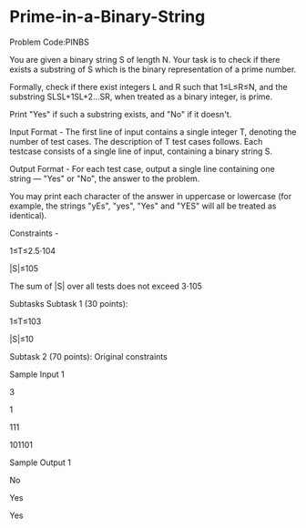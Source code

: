 # Prime-in-a-Binary-String

Problem Code:PINBS

You are given a binary string S of length N. Your task is to check if there exists a substring of S which is the binary representation of a prime number.

Formally, check if there exist integers L and R such that 1≤L≤R≤N, and the substring SLSL+1SL+2…SR, when treated as a binary integer, is prime.

Print "Yes" if such a substring exists, and "No" if it doesn't.

Input Format -
The first line of input contains a single integer T, denoting the number of test cases. The description of T test cases follows.
Each testcase consists of a single line of input, containing a binary string S.

Output Format -
For each test case, output a single line containing one string — "Yes" or "No", the answer to the problem.

You may print each character of the answer in uppercase or lowercase (for example, the strings "yEs", "yes", "Yes" and "YES" will all be treated as identical).

Constraints -

1≤T≤2.5⋅104

|S|≤105

The sum of |S| over all tests does not exceed 3⋅105

Subtasks
Subtask 1 (30 points):

1≤T≤103

|S|≤10

Subtask 2 (70 points): Original constraints

Sample Input 1 

3

1

111

101101

Sample Output 1 

No

Yes

Yes
